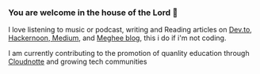 ### You are welcome in the house of the Lord 👋


I love listening to music or podcast, writing and Reading articles on <a href="dev.to">Dev.to</a>,<a href="hackernoon.com"> Hackernoon</a>,<a href="www.medium.com"> Medium</a>, and <a href="www.meghee.com/blog">Meghee blog</a>, this i do if i'm not coding.

I am currently contributing to the promotion of quanlity education through <a href="www.cloudnotte.com">Cloudnotte</a> and growing tech communities
